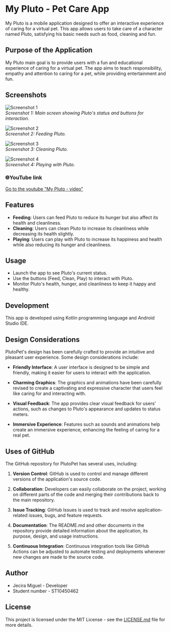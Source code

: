 # My Pluto - Pet Care App

My Pluto is a mobile application designed to offer an interactive experience of caring for a virtual pet. This app allows users to take care of a character named Pluto, satisfying his basic needs such as food, cleaning and fun.

## Purpose of the Application

My Pluto main goal is to provide users with a fun and educational experience of caring for a virtual pet. The app aims to teach responsibility, empathy and attention to caring for a pet, while providing entertainment and fun.

## Screenshots

![Screenshot 1](screenshots/screenshot_main.png)  
*Screenshot 1: Main screen showing Pluto's status and buttons for interaction.*

![Screenshot 2](screenshots/screenshot_feeding.png)  
*Screenshot 2: Feeding Pluto.*

![Screenshot 3](screenshots/screenshot_cleaning.png)  
*Screenshot 3: Cleaning Pluto.*

![Screenshot 4](screenshots/screenshot_playing.png)  
*Screenshot 4: Playing with Pluto.*

### 🌐YouTube link

[Go to the youtube "My Pluto - video"](https://www.youtube.com/watch?v=k-NKGtJs0s0/)

## Features

- **Feeding**: Users can feed Pluto to reduce its hunger but also affect its health and cleanliness.
- **Cleaning**: Users can clean Pluto to increase its cleanliness while decreasing its health slightly.
- **Playing**: Users can play with Pluto to increase its happiness and health while also reducing its hunger and cleanliness.

## Usage

- Launch the app to see Pluto's current status.
- Use the buttons (Feed, Clean, Play) to interact with Pluto.
- Monitor Pluto's health, hunger, and cleanliness to keep it happy and healthy.

## Development

This app is developed using Kotlin programming language and Android Studio IDE.

## Design Considerations

PlutoPet's design has been carefully crafted to provide an intuitive and pleasant user experience. Some design considerations include:

- **Friendly Interface**: A user interface is designed to be simple and friendly, making it easier for users to interact with the application.

- **Charming Graphics**: The graphics and animations have been carefully revised to create a captivating and expressive character that users feel like caring for and interacting with.

- **Visual Feedback**: The app provides clear visual feedback for users' actions, such as changes to Pluto's appearance and updates to status meters.

- **Immersive Experience**: Features such as sounds and animations help create an immersive experience, enhancing the feeling of caring for a real pet.

## Uses of GitHub

The GitHub repository for PlutoPet has several uses, including:

1. **Version Control**: GitHub is used to control and manage different versions of the application's source code.

2. **Collaboration**: Developers can easily collaborate on the project, working on different parts of the code and merging their contributions back to the main repository.

3. **Issue Tracking**: GitHub Issues is used to track and resolve application-related issues, bugs, and feature requests.

4. **Documentation**: The README.md and other documents in the repository provide detailed information about the application, its purpose, design, and usage instructions.

5. **Continuous Integration**: Continuous integration tools like GitHub Actions can be adjusted to automate testing and deployments whenever new changes are made to the source code.

## Author

- Jecira Miguel - Developer
- Student number - ST10450462

## License

This project is licensed under the MIT License - see the [LICENSE.md](https://chat.openai.com/c/LICENSE.md) file for more details.
